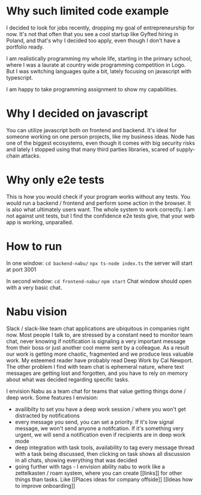 # Why such limited code example
I decided to look for jobs recently, dropping my goal of entrepreneurship for now. It's not that often that you see a cool startup like Gyfted hiring in Poland, and that's why I decided too apply, even though I don't have a portfolio ready.

I am realistically programming my whole life, starting in the primary school, where I was a laurate at country wide programming competition in Logo. But I was switching languages quite a bit, lately focusing on javascript with typescript.

I am happy to take programming assignment to show my capabilities.

# Why I decided on javascript
You can utilize javascript both on frontend and backend. It's ideal for someone working on one person projects, like my business ideas. Node has one of the biggest ecosystems, even though it comes with big security risks and lately I stopped using that many third parties libraries, scared of supply-chain attacks.

# Why only e2e tests
This is how you would check if your program works without any tests. You would run a backend / frontend and perform some action in the browser. It is also what ultimately users want. The whole system to work correctly. I am not against unit tests, but I find the confidence e2e tests give, that your web app is working, unparalled.

# How to run
In one window:
`cd backend-nabu/`
`npx ts-node index.ts`
the server will start at port 3001

In second window:
`cd frontend-nabu/`
`npm start`
Chat window should open with a very basic chat.

# Nabu vision
Slack / slack-like team chat applications are ubiquitous in companies right now. Most people I talk to, are stressed by a constant need to monitor team chat, never knowing if notification is signaling a very important message from their boss or just another cool meme sent by a colleague. As a result our work is getting more chaotic, fragmented and we produce less valuable work. My esteemed reader have probably read Deep Work by Cal Newport. The other problem I find with team chat is ephemeral nature, where text messages are getting lost and forgotten, and you have to rely on memory about what was decided regarding specific tasks.

I envision Nabu as a team chat for teams that value getting things done / deep work. Some features I envision:
 - availibilty to set you have a deep work session / where you won't get distracted by notifications
 - every message you send, you can set a priority. If it's low signal message, we won't send anyone a notifcation. If it's something very urgent, we will send a notification even if recipients are in deep work mode
 - deep integration with task tools, availability to tag every message thread with a task being discussed, then clicking on task shows all discussion in all chats, showing everything that was decided
 - going further with tags - I envision ability nabu to work like a zettelkasten / roam system, where you can create [[links]] for other things than tasks. Like [[Places ideas for company offside]] [[Ideas how to improve onboarding]] 

